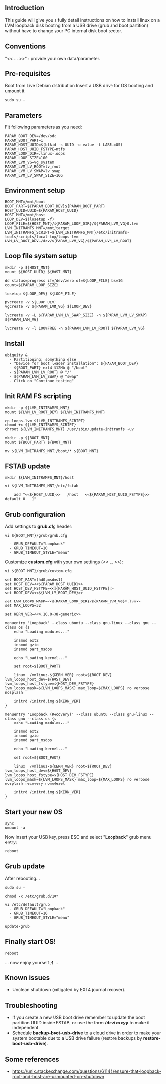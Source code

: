## Introduction

This guide will give you a fully detail instructions on how to install linux on
a LVM loopback disk booting from a USB drive (grub and boot partition) without
have to change your PC internal disk boot sector.


## Conventions

"<< ... >>" : provide your own data/parameter.


## Pre-requisites

Boot from Live Debian distribution
Insert a USB drive for OS booting and umount it

	sudo su -

## Parameters

Fit following parameters as you need:

	PARAM_BOOT_DEV=/dev/sdc
	PARAM_BOOT_PART=1
	PARAM_HOST_UUID=$(blkid -s UUID -o value -t LABEL=OS)
	PARAM_HOST_UUID_FSTYPE=ntfs
	PARAM_LOOP_DIR=.linux-loops
	PARAM_LOOP_SIZE=100
	PARAM_LVM_VG=vg_system
	PARAM_LVM_LV_ROOT=lv_root
	PARAM_LVM_LV_SWAP=lv_swap
	PARAM_LVM_LV_SWAP_SIZE=16G

## Environment setup

	BOOT_MNT=/mnt/boot
	BOOT_PART=${PARAM_BOOT_DEV}${PARAM_BOOT_PART}
	HOST_UUID=UUID=${PARAM_HOST_UUID}
	HOST_MNT=/mnt/host
	LOOP_DEV=$(losetup -f)
	LOOP_FILE=${HOST_MNT}/${PARAM_LOOP_DIR}/${PARAM_LVM_VG}0.lvm
	LVM_INITRAMFS_MNT=/mnt/target
	LVM_INITRAMFS_SCRIPT=${LVM_INITRAMFS_MNT}/etc/initramfs-tools/scripts/local-top/loops-lvm
	LVM_LV_ROOT_DEV=/dev/${PARAM_LVM_VG}/${PARAM_LVM_LV_ROOT}

## Loop file system setup

	mkdir -p ${HOST_MNT}
	mount ${HOST_UUID} ${HOST_MNT}
	
	dd status=progress if=/dev/zero of=${LOOP_FILE} bs=1G count=${PARAM_LOOP_SIZE}
	
	losetup ${LOOP_DEV} ${LOOP_FILE}
	
	pvcreate -v ${LOOP_DEV}
	vgcreate -v ${PARAM_LVM_VG} ${LOOP_DEV}
	
	lvcreate -v -L ${PARAM_LVM_LV_SWAP_SIZE} -n ${PARAM_LVM_LV_SWAP} ${PARAM_LVM_VG}
	
	lvcreate -v -l 100%FREE -n ${PARAM_LVM_LV_ROOT} ${PARAM_LVM_VG}

## Install

	ubiquity &
	  - Partitioning: something else
	  - "Device for boot loader installation": ${PARAM_BOOT_DEV}
	  - ${BOOT_PART} ext4 512Mb @ "/boot"
	  - ${PARAM_LVM_LV_ROOT} @ "/"
	  - ${PARAM_LVM_LV_SWAP} @ "swap"
	  - Click on "Continue testing"

## Init RAM FS scripting

	mkdir -p ${LVM_INITRAMFS_MNT}
	mount ${LVM_LV_ROOT_DEV} ${LVM_INITRAMFS_MNT}
	
	cp loops-lvm ${LVM_INITRAMFS_SCRIPT}
	chmod +x ${LVM_INITRAMFS_SCRIPT}
	chroot ${LVM_INITRAMFS_MNT} /usr/sbin/update-initramfs -uv
	
	mkdir -p ${BOOT_MNT}
	mount ${BOOT_PART} ${BOOT_MNT}
	
	mv ${LVM_INITRAMFS_MNT}/boot/* ${BOOT_MNT}
	
## FSTAB update

	mkdir ${LVM_INITRAMFS_MNT}/host
	
	vi ${LVM_INITRAMFS_MNT}/etc/fstab
	
		add "<<${HOST_UUID}>>   /host   <<${PARAM_HOST_UUID_FSTYPE}>>    default 0   1"
	
## Grub configuration
	
Add settings to **grub.cfg** header:

	vi ${BOOT_MNT}/grub/grub.cfg
	
	  - GRUB_DEFAULT="Loopback"
	  - GRUB_TIMEOUT=10
	  - GRUB_TIMEOUT_STYLE="menu"

Customize **custom.cfg** with your own settings (<< ... >>):
	  
	vi ${BOOT_MNT}/grub/custom.cfg 

	set BOOT_PART=(hd0,msdos1)
	set HOST_DEV=<<${PARAM_HOST_UUID}>>
	set HOST_DEV_FSTYPE=<<${PARAM_HOST_UUID_FSTYPE}>>
	set ROOT_DEV=<<${LVM_LV_ROOT_DEV}>>
	
	set LVM_LOOPS_MASK=<<${PARAM_LOOP_DIR}/${PARAM_LVM_VG}*.lvm>>
	set MAX_LOOPS=32
	
	set KERN_VER=<<4.10.0-38-generic>>
	
	menuentry 'Loopback' --class ubuntu --class gnu-linux --class gnu --class os {s	
	    echo "Loading modules..."
	
	    insmod ext2
	    insmod gzio
	    insmod part_msdos
	
	    echo "Loading kernel..."
	
	    set root=${BOOT_PART}
	
	    linux  /vmlinuz-${KERN_VER} root=${ROOT_DEV} lvm_loops_host_dev=${HOST_DEV} lvm_loops_host_fstype=${HOST_DEV_FSTYPE} lvm_loops_mask=${LVM_LOOPS_MASK} max_loop=${MAX_LOOPS} ro verbose nosplash
	    
	    initrd /initrd.img-${KERN_VER}
	}
	
	menuentry 'Loopback (Recovery)' --class ubuntu --class gnu-linux --class gnu --class os {s	
	    echo "Loading modules..."
	
	    insmod ext2
	    insmod gzio
	    insmod part_msdos
	
	    echo "Loading kernel..."
	
	    set root=${BOOT_PART}
	
	    linux  /vmlinuz-${KERN_VER} root=${ROOT_DEV} lvm_loops_host_dev=${HOST_DEV} lvm_loops_host_fstype=${HOST_DEV_FSTYPE} lvm_loops_mask=${LVM_LOOPS_MASK} max_loop=${MAX_LOOPS} ro verbose nosplash recovery nomodeset
	    
	    initrd /initrd.img-${KERN_VER}
	}

## Start your new OS

	sync
	umount -a

Now insert your USB key, press ESC and select "**Loopback**" grub menu entry:

	reboot

## Grub update

After rebooting...

	sudo su -
	
	chmod -x /etc/grub.d/10*
	
	vi /etc/default/grub
	  - GRUB_DEFAULT="Loopback"
	  - GRUB_TIMEOUT=10
	  - GRUB_TIMEOUT_STYLE="menu"
	  
	update-grub

## Finally start OS!

	reboot

... now enjoy yourself **;)** ...

## Known issues

- Unclean shutdown (mitigated by EXT4 journal recover).

## Troubleshooting

- If you create a new USB boot drive remember to update the boot partition UUID inside FSTAB, or use the form **/dev/xxxyy** to make it independent.
- Schedule **backup-boot-usb-drive** to a cloud drive in order to make your system bootable due to a USB drive failure (restore backups by **restore-boot-usb-drive**).

## Some references

- https://unix.stackexchange.com/questions/61144/ensure-that-loopback-root-and-host-are-unmounted-on-shutdown
